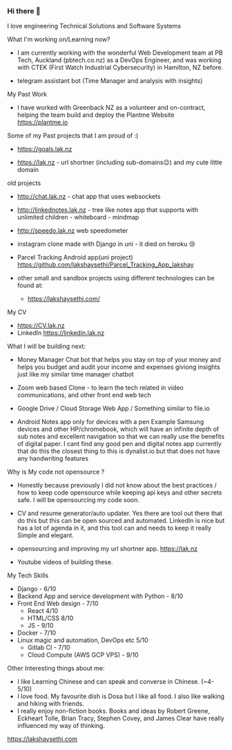 ### Hi there 👋
I love engineering Technical Solutions and Software Systems

What I'm working on/Learning now?

- I am currently working with the wonderful Web Development team at PB Tech, Auckland (pbtech.co.nz) as a DevOps Engineer, and was working with CTEK (First Watch Industrial Cybersecurity) in Hamilton, NZ before. 

- telegram assistant bot (Time Manager and analysis with insights)

My Past Work 
- I have worked with Greenback NZ as a volunteer and on-contract, helping the team build and deploy the Plantme Website https://plantme.io

Some of my Past projects that I am proud of :)

- https://goals.lak.nz

- https://lak.nz - url shortner (including sub-domains😉) and my cute little domain 

old projects

- http://chat.lak.nz - chat app that uses websockets

- http://linkednotes.lak.nz - tree like notes app that supports with unlimited children - whiteboard  - mindmap

- http://speedo.lak.nz web speedometer

- instagram clone made with Django in uni - it died on heroku 😢 

- Parcel Tracking Android app(uni project) https://github.com/lakshaysethi/Parcel_Tracking_App_lakshay

- other small and sandbox projects using different technologies can be found at:
  - https://lakshaysethi.com/

My CV 
- https://CV.lak.nz
- LinkedIn https://linkedin.lak.nz

What I will be building next:
- Money Manager Chat bot that helps you stay on top of your money and helps you budget and audit your income and expenses giviong insights just like my similar time manager chatbot
- Zoom  web based Clone - to learn the tech related in video communications, and other front end web tech

- Google Drive / Cloud Storage Web App  / Something similar to file.io

- Android Notes app only for devices with a pen Example Samsung devices and other HP/chromebook, which will have an infinite depth of sub notes and excellent navigation so that we can really use the benefits of digital paper. I cant find any good pen and digital notes app currently that do this the closest thing to this is dynalist.io but that does not have any handwriting features

Why is My code not opensource ?
- Honestly because previously I did not know about the best practices / how to keep code opensource while keeping api keys and other secrets safe. I will be opensourcing my code soon.

- CV and resume generator/auto updater. Yes there are tool out there that do this but this can be open sourced and automated. LinkedIn is nice but has a lot of agenda in it, and this tool can and needs to keep it really Simple and elegant.  

- opensourcing and improving my url shortner app. https://lak.nz

- Youtube videos of building these.

My Tech Skills
- Django - 6/10
- Backend App and service development with Python - 8/10
- Front End Web design - 7/10
  - React 4/10
  - HTML/CSS 8/10
  - JS - 9/10 
- Docker - 7/10
- Linux magic and automation, DevOps etc 5/10
  - Gitlab CI - 7/10
  - Cloud Compute (AWS GCP VPS) - 9/10

Other Interesting things about me:
- I like Learning Chinese and can speak and converse in Chinese. (~4-5/10)
- I love food. My favourite dish is Dosa but I like all food. I also like walking and hiking with friends.
- I really enjoy non-fiction books. Books and ideas by Robert Greene, Eckheart Tolle, Brian Tracy, Stephen Covey, and James Clear have really influenced my way of thinking.

https://lakshaysethi.com
